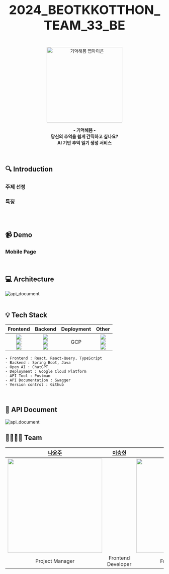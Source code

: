 <p align="center">
  <strong style="font-size: 40px">
2024_BEOTKKOTTHON_TEAM_33_BE 
  </strong>
</p>
<br>
<p align="center">
  <img width="240" alt="기억해봄 앱아이콘" src="">
</p>

<p align="center">
  <strong>
    - 기억해봄 -
    <br>
    당신의 추억을 쉽게 간직하고 싶나요?
    <br>
    AI 기반 추억 일기 생성 서비스
  </strong>
</p>
<br>



## 🔍 Introduction

### 주제 선정

### 특징

  <br><br>



## 📹 Demo


### Mobile Page
<br>



## 💻 Architecture
<img alt="api_document" src = "https://github.com/goormthon-Univ/2024_BEOTKKOTTHON_TEAM_33_BE/blob/yeonjae/assets/%EC%8A%A4%ED%81%AC%EB%A6%B0%EC%83%B7%202024-03-22%20%EC%98%A4%ED%9B%84%2010.56.01.png?raw=true" />
<br><br>



## 💡 Tech Stack
|                                                                                                                                                                      Frontend                                                                                                                                                                       |                                                                                                                                                                                                                                                                              Backend                                                                                                                                                                                                                                                                               | Deployment |Other|
|:---------------------------------------------------------------------------------------------------------------------------------------------------------------------------------------------------------------------------------------------------------------------------------------------------------------------------------------------------:|:------------------------------------------------------------------------------------------------------------------------------------------------------------------------------------------------------------------------------------------------------------------------------------------------------------------------------------------------------------------------------------------------------------------------------------------------------------------------------------------------------------------------------------------------------------------:|:----------:|:------:|
| <img src="https://img.shields.io/badge/React-61DBFB?style=flat-square&logo=React&logoColor=white"/></a><br><img src="https://img.shields.io/badge/React Query-FF475A?style=flat-square&logo=React Query&logoColor=white"/></a><br><img src="https://img.shields.io/badge/TypeScript-3776AB?style=flat-square&logo=TypeScript&logoColor=white"/></a> |<img src="https://img.shields.io/badge/Spring Boot-6DB33F?style=flat-square&logo=Spring Boot&logoColor=white"/></a><br><img src="https://img.shields.io/badge/Java-007396?style=flat-square&logo=Java&logoColor=white"/></a><br><img src="https://img.shields.io/badge/ChatGPT-74AA9C?style=flat-square&logo=OpenAI&logoColor=white"/></a>|    GCP     |<img src="https://img.shields.io/badge/Postman-FF6C37?style=flat-square&logo=Postman&logoColor=white"/></a><br><img src="https://img.shields.io/badge/Swagger-85EA2E?style=flat-square&logo=Swagger&logoColor=white"/></a><br><img src="https://img.shields.io/badge/Github-111011?style=flat-square&logo=Github&logoColor=white"/></a>

```
- Frontend : React, React-Query, TypeScript
- Backend : Spring Boot, Java
- Open AI : ChatGPT
- Deployment : Google Cloud Platform
- API Tool : Postman
- API Documentation : Swagger
- Version control : Github
```
<br>



## 📗 API Document
<img alt="api_document" src = "https://github.com/goormthon-Univ/2024_BEOTKKOTTHON_TEAM_33_BE/blob/yeonjae/assets/%EC%8A%A4%ED%81%AC%EB%A6%B0%EC%83%B7%202024-03-23%20%EC%98%A4%ED%9B%84%204.35.59.png?raw=true" />


## 👨‍👩‍👧‍👧 Team

|           [나윤주]()           |                                                             [이승현](https://github.com/seungsimdang)                                                              | [박재현](https://github.com/JaeHyun137?tab=overview&from=2024-03-01&to=2024-03-23) | [최기웅](https://github.com/giwoong01) | [정연재](https://github.com/zzangjyj0818) |               [한예은]()               |
|:---------------------------:|:---------------------------------------------------------------------------------------------------------------------------------------------------------------:|:--------------------------------:|:---------------------------------:|:-----------------------------------:|:-----------------------------------:|
| <img width = "300" src =""> |      |    <img width = "300" src ="">    |          |       <img width = "300" src ="">   |
|       Project Manager       |                                                                       Frontend Developer                                                                        |        Frontend Developer        |         Backend Developer         |                    Backend Developer             |           Designer     |